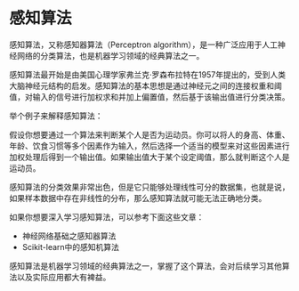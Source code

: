 # 感知算法
感知算法，又称感知器算法（Perceptron algorithm），是一种广泛应用于人工神经网络的分类算法，也是机器学习领域的经典算法之一。

感知算法最开始是由美国心理学家弗兰克·罗森布拉特在1957年提出的，受到人类大脑神经元结构的启发。感知算法的基本思想是通过神经元之间的连接权重和阈值，对输入的信号进行加权求和并加上偏置值，然后基于该输出值进行分类决策。

举个例子来解释感知算法：

假设你想要通过一个算法来判断某个人是否为运动员。你可以将人的身高、体重、年龄、饮食习惯等多个因素作为输入，然后选择一个适当的模型来对这些因素进行加权处理后得到一个输出值。如果输出值大于某个设定阈值，那么就判断这个人是运动员。

感知算法的分类效果非常出色，但是它只能够处理线性可分的数据集，也就是说，如果样本数据中存在非线性的分布，那么感知算法就可能无法正确地分类。

如果你想要深入学习感知算法，可以参考下面这些文章：

+ 神经网络基础之感知器算法
+ Scikit-learn中的感知机算法

感知算法是机器学习领域的经典算法之一，掌握了这个算法，会对后续学习其他算法以及实际应用都大有裨益。